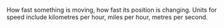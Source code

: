 How fast something is moving, how fast its position is changing. Units
for speed include kilometres per hour, miles per hour, metres per
second.
